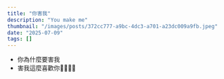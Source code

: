 ```yaml
---
title: "你害我"
description: "You make me"
thumbnail: "/images/posts/372cc777-a9bc-4dc3-a701-a23dc009a9fb.jpeg"
date: "2025-07-09"
tags: []
---
```

- 你為什麼要害我
- 害我這麼喜歡你🤬🤬😭😭

